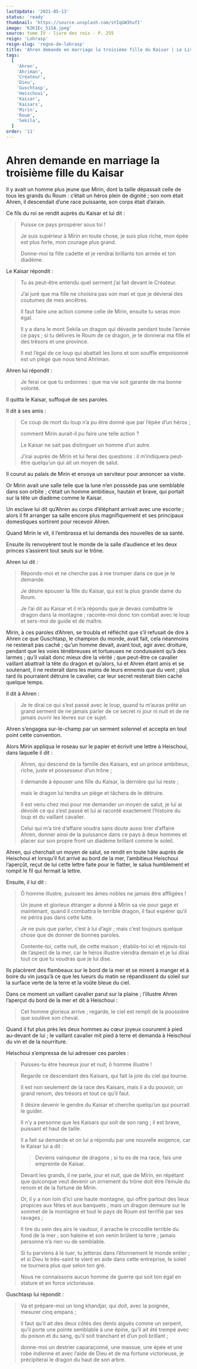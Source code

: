 ```yaml
---
lastUpdate: '2021-05-13'
status: 'ready'
thumbnail: 'https://source.unsplash.com/sYIqGW3hufI'
image: 'K2K1Ec_51SA.jpeg'
source: tome IV - livre des rois - P. 255
reign: 'Lohrasp'
reign-slug: 'regne-de-lohrasp'
title: 'Ahren demande en marriage la troisième fille du Kaisar | Le Livre des Rois | Shâhnâmeh'
tags:
  [
    'Ahren',
    'Ahriman',
    'Créateur',
    'Dieu',
    'Guschtasp',
    'Heischoui',
    'Kaisar',
    'Kaisars',
    'Mirin',
    'Roum',
    'Sekila',
  ]
order: '11'
---
```


# Ahren demande en marriage la troisième fille du Kaisar

Il y avait un homme plus jeune que Mirin, dont la taille dépassait celle de tous les grands du Roum : c’était un héros plein de dignité ; son nom était Ahren, il descendait d’une race puissante, son corps était d’airain.

Ce fils du roi se rendit auprès du Kaisar et lui dit :

> Puisse ce pays prospérer sous toi !
>
> Je suis supérieur à Mirin en toute chose, je suis plus riche, mon épée est plus forte, mon courage plus grand.
>
> Donne-moi ta fille cadette et je rendrai brillants ton armée et ton diadème.

Le Kaisar répondit :

> Tu as peut-être entendu quel serment j’ai fait devant le Créateur.
>
> J’ai juré que ma fille ne choisira pas son mari et que je dévierai des coutumes de mes ancêtres.
>
> Il faut faire une action comme celle de Mirin, ensuite tu seras mon égal.
>
> Il y a dans le mont Sekila un dragon qui dévaste pendant toute l’année ce pays ; si tu délivres le Roum de ce dragon, je te donnerai ma fille et des trésors et une province.
>
> Il est l’égal de ce loup qui abattait les lions et son souffle empoisonné est un piège que nous tend Ahriman.

Ahren lui répondit :

> Je ferai ce que tu ordonnes : que ma vie soit garante de ma bonne volonté.

Il quitta le Kaisar, suffoqué de ses paroles.

Il dit à ses amis :

> Ce coup de mort du loup n’a pu être donné que par l’épée d’un héros ;
>
> comment Mirin aurait-il pu faire une telle action ?
>
> Le Kaisar ne sait pas distinguer un homme d’un autre.
>
> J’irai auprès de Mirin et lui ferai des questions : il m’indiquera peut-être quelqu’un qui ait un moyen de salut.

Il courut au palais de Mirin et envoya un serviteur pour annoncer sa visite.

Or Mirin avait une salle telle que la lune n’en posssède pas une semblable dans son orbite ; c’était un homme ambitieux, hautain et brave, qui portait sur la tête un diadème comme le Kaisar.

Un esclave lui dit qu’Ahren au corps d’éléphant arrivait avec une escorte ; alors il fit arranger sa salle encore plus magnifiquement et ses principaux domestiques sortirent pour recevoir Ahren.

Quand Mirin le vit, il l’embrassa et lui demanda des nouvelles de sa santé.

Ensuite ils renvoyèrent tout le monde de la salle d’audience et les deux princes s’assirent tout seuls sur le trône.

Ahren lui dit :

> Réponds-moi et ne cherche pas à me tromper dans ce que je te demande.
>
> Je désire épouser la fille du Kaisar, qui est la plus grande dame du Roum.
>
> Je l’ai dit au Kaisar et il m’a répondu que je devais combattre le dragon dans la montagne ; raconte-moi donc ton combat avec le loup et sers-moi de guide et de maître.

Mirin, à ces paroles d’Ahren, se troubla et réfléchit que s’il refusait de dire à Ahren ce que Guschtasp, le champion du monde, avait fait, cela néanmoins ne resterait pas caché ; qu’un homme devait, avant tout, agir avec droiture, pendant que les voies ténébreuses et tortueuses ne conduisaient qu’à des larmes ; qu’il valait donc mieux dire la vérité ; que peut-être ce cavalier vaillant abattrait la tête du dragon et qu’alors, lui et Ahren étant amis et se soutenant, il ne resterait dans les mains de leurs ennemis que du vent ; plus tard ils pourraient détruire le cavalier, car leur secret resterait bien caché quelque temps.

Il dit à Ahren :

> Je te dirai ce qui s’est passé avec le loup, quand tu m’auras prêté un grand serment de ne jamais parler de ce secret ni jour ni nuit et de ne jamais ouvrir les lèvres sur ce sujet.

Ahren s’engagea sur-le-champ par un serment solennel et accepta en tout point cette convention.

Alors Mirin appliqua le roseau sur le papier et écrivit une lettre à Heischoui, dans laquelle il dit :

> Ahren, qui descend de la famille des Kaisars, est un prince ambitieux, riche, juste et possesseur d’un trône ;
>
> il demande à épouser une fille du Kaisar, la dernière qui lui reste ;
>
> mais le dragon lui tendra un piège et tâchera de le détruire.
>
> Il est venu chez moi pour me demander un moyen de salut, je lui ai dévoilé ce qui s’est passé et lui ai raconté exactement l’histoire du loup et du vaillant cavalier.
>
> Celui qui m’a tiré d’affaire voudra sans doute aussi tirer d’affaire Ahren, donner ainsi de la puissance dans ce pays à deux hommes et placer sur son propre front un diadème brillant comme le soleil.

Ahren, qui cherchait un moyen de salut, se rendit en toute hâte auprès de Heischoui et lorsqu’il fut arrivé au bord de la mer, l’ambitieux Heischoui l’aperçût, reçut de lui cette lettre faite pour le flatter, le salua humblement et rompit le fil qui fermait la lettre.

Ensuite, il lui dit :

> Ô homme illustre, puissent les âmes nobles ne jamais être affligées !
>
> Un jeune et glorieux étranger a donné à Mirin sa vie pour gage et maintenant, quand il combattra le terrible dragon, il faut espérer qu’il ne périra pas dans cette lutte.
>
> Je ne puis que parler, c’est à lui d’agir ; mais c’est toujours quelque chose que de donner de bonnes paroles.
>
> Contente-toi, cette nuit, de cette maison ; établis-toi ici et réjouis-toi de l’aspect de la mer, car le héros illustre viendra demain et je lui dirai tout ce que tu voudras que je lui dise.

Ils placèrent des flambeaux sur le bord de la mer et se mirent à manger et à boire du vin jusqu’à ce que les lueurs du matin se répandissent du soleil sur la surface verte de la terre et la voûte bleue du ciel.

Dans ce moment un vaillant cavalier parut sur la plaine ; l’illustre Ahren l’aperçut du bord de la mer et dit à Heischoui :

> Cet homme glorieux arrive ; regarde, le ciel est rempli de la poussière que soulève son cheval.

Quand il fut plus près les deux hommes au cœur joyeux coururent à pied au-devant de lui ; le vaillant cavalier mit pied à terre et demanda à Heischoui du vin et de la nourriture.

Heischoui s’empressa de lui adresser ces paroles :

> Puisses-tu être heureux jour et nuit, ô homme illustre !
>
> Regarde ce descendant des Kaisars, qui fait la joie du ciel qui tourne.
>
> Il est non seulement de la race des Kaisars, mais il a du pouvoir, un grand renom, des trésors et tout ce qu’il faut.
>
> Il désire devenir le gendre du Kaisar et cherche quelqu’un qui pourrait le guider.
>
> Il n’y a personne que les Kaisars qui soit de son rang ; il est brave, puissant et haut de taille.
>
> Il a fait sa demande et on lui a répondu par une nouvelle exigence, car le Kaisar lui a dit :
>
> > Deviens vainqueur de dragons ; si tu es de ma race, fais une empreinte de Kaisar.
>
> Devant les grands, il ne parle, jour et nuit, que de Mirin, en répétant que quiconque veut devenir un ornement du trône doit être l’émule du renom et de la fortune de Mirin.
>
> Or, il y a non loin d’ici une haute montagne, qui offre partout des lieux propices aux fêtes et aux banquets ; mais un dragon demeure sur le sommet de la montagne et tout le pays de Roum est terrifié par ses ravages ;
>
> Il tire du sein des airs le vautour, il arrache le crocodile terrible du fond de la mer ; son haleine et son venin brûlent la terre ; jamais personne n’a rien vu de semblable.
>
> Si tu parviens à le tuer, tu jetteras dans l’étonnement le monde entier ; et si Dieu le très-saint te vient en aide dans cette entreprise, le soleil ne tournera plus que selon ton gré.
>
> Nous ne connaissons aucun homme de guerre qui soit ton égal en stature et en force victorieuse.

Guschtasp lui répondit :

> Va et prépare-moi un long khandjar, qui doit, avec la poignée, mesurer cinq empans ;
>
> il faut qu’il ait des deux côtés des dents aiguës comme un serpent, qu’il porte une pointe semblable à une épine, qu’il ait été trempé avec du poison et du sang, qu’il soit tranchant et d’un poli brillant ;
>
> donne-moi un destrier caparaçonné, une massue, une épée et une robe indienne et avec l’aide de Dieu et de ma fortune victorieuse, je précipiterai le dragon du haut de son arbre.
